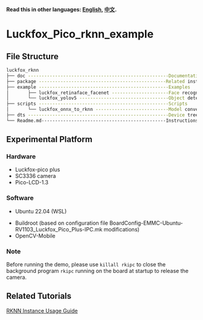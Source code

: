 
**Read this in other languages: [English](README.md), [中文](README_CN.md).**
# Luckfox_Pico_rknn_example

## File Structure
```bash
luckfox_rknn
├── doc ----------------------------------------------------Documentation
├── package -----------------------------------------------Related installation packages
├── example ------------------------------------------------Examples
│       ├── luckfox_retinaface_facenet ---------------------Face recognition example
│       └── luckfox_yolov5 ---------------------------------Object detection example
├── scripts ------------------------------------------------Scripts
│       └── luckfox_onnx_to_rknn ---------------------------Model conversion script
├── dts ----------------------------------------------------Device tree files for framebuffer
└── Readme.md----------------------------------------------Instructions
```

## Experimental Platform

### Hardware

- Luckfox-pico plus
- SC3336 camera
- Pico-LCD-1.3

### Software

+ Ubuntu 22.04 (WSL)
- Buildroot (based on configuration file BoardConfig-EMMC-Ubuntu-RV1103_Luckfox_Pico_Plus-IPC.mk modifications)
- OpenCV-Mobile

### Note
Before running the demo, please use `killall rkipc` to close the background program `rkipc` running on the board at startup to release the camera.

## Related Tutorials
[RKNN Instance Usage Guide](https://wiki.luckfox.com/zh/Luckfox-Pico/RKNN-example)

